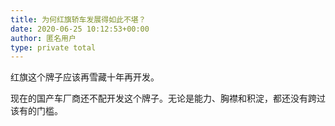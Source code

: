 ```yaml
---
title: 为何红旗轿车发展得如此不堪？
date: 2020-06-25 10:12:53+00:00
author: 匿名用户
type: private total
---
```

红旗这个牌子应该再雪藏十年再开发。

现在的国产车厂商还不配开发这个牌子。无论是能力、胸襟和积淀，都还没有跨过该有的门槛。



